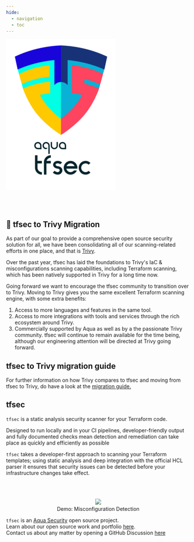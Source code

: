 ```yaml
---
hide:
  - navigation
  - toc
---
```


![logo](imgs/homelogo.png)

<br/>
<br/>

## 📣 tfsec to Trivy Migration

As part of our goal to provide a comprehensive open source security solution for all, we have been consolidating all of our scanning-related efforts in one place, and that is [Trivy](https://github.com/aquasecurity/trivy).

Over the past year, tfsec has laid the foundations to Trivy's IaC & misconfigurations scanning capabilities, including Terraform scanning, which has been natively supported in Trivy for a long time now.

Going forward we want to encourage the tfsec community to transition over to Trivy. Moving to Trivy gives you the same excellent Terraform scanning engine, with some extra benefits:

1. Access to more languages and features in the same tool.
2. Access to more integrations with tools and services through the rich ecosystem around Trivy.
3. Commercially supported by Aqua as well as by a the passionate Trivy community.
   tfsec will continue to remain available for the time being, although our engineering attention will be directed at Trivy going forward.

## tfsec to Trivy migration guide

For further information on how Trivy compares to tfsec and moving from tfsec to Trivy, do have a look at the [migration guide.](https://github.com/khulnasoft/tfsec/blob/master/tfsec-to-trivy-migration-guide.md)

## tfsec

`tfsec` is a static analysis security scanner for your Terraform code.

Designed to run locally and in your CI pipelines, developer-friendly output and fully documented checks mean detection and remediation can take place as quickly and efficiently as possible

`tfsec` takes a developer-first approach to scanning your Terraform templates; using static analysis and deep integration with the official HCL parser it ensures that security issues can be detected before your infrastructure changes take effect.

<br/>
<br/>

<figure style="text-align: center">
  <img src="imgs/demo.gif" width="1000">
  <figcaption>Demo: Misconfiguration Detection</figcaption>
</figure>

`tfsec` is an [Aqua Security][aquasec] open source project.  
Learn about our open source work and portfolio [here][oss].  
Contact us about any matter by opening a GitHub Discussion [here][discussions]

[aquasec]: https://aquasec.com
[oss]: https://www.aquasec.com/products/open-source-projects/
[discussions]: https://github.com/khulnasoft/tfsec/discussions
